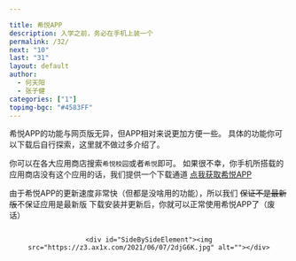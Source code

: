 ```yaml
---

title: 希悦APP
description: 入学之前，务必在手机上装一个
permalink: /32/
next: "10"
last: "31"
layout: default
author:
  - 何天阳
  - 张子健
categories: ["1"]
topimg-bgc: "#4583FF"
---
```

<script>
	document.addEventListener('DOMContentLoaded', function () {
	    const elems = document.querySelectorAll('img');
	    const instances = M.Materialbox.init(elems);
	    if (!IsPC()) {
	      document.querySelector('#mobile-hint').removeAttribute('hidden');
	    }
	  });
</script>
希悦APP的功能与网页版无异，但APP相对来说更加方便一些。
具体的功能你可以下载后自行探索，这里就不做过多介绍了。

你可以在各大应用商店搜索`希悦校园`或者`希悦`即可。
如果很不幸，你手机所搭载的应用商店没有这个应用的话，我们提供一个下载通道
<a href="https://bdfz.sharepoint.com/:f:/s/PublicDatabase/EspN9dhqSghAm8iNsuhaDzQBdwO-3UHNVJJUsBaVkloKhA?e=xGZhOU" class="pill-btn blue white-text" target="_blank">点我获取希悦APP</a>

由于希悦APP的更新速度非常快（但都是没啥用的功能），所以我们 ~~保证不是最新版~~不保证应用是最新版
下载安装并更新后，你就可以正常使用希悦APP了（废话）
<img src="" style="">

<div style="text-align:center">
	<div id="SideBySideElement"><img src="https://z3.ax1x.com/2021/06/07/2dX5LD.jpg" alt=""></div>

	<div id="SideBySideElement"><img src="https://z3.ax1x.com/2021/06/07/2djG6K.jpg" alt=""></div>
</div>